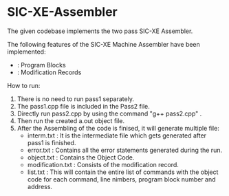 # SIC-XE-Assembler

The given codebase implements the two pass SIC-XE Assembler.

The following features of the SIC-XE Machine Assembler have been implemented: 
  - : Program Blocks
  - : Modification Records


How to run: 

1. There is no need to run pass1 separately. 
2. The pass1.cpp file is included in the Pass2 file. 
3. Directly run pass2.cpp by using the command "g++ pass2.cpp" . 
4. Then run the created a.out object file. 
5. After the Assembling of the code is finised, it will generate multiple file: 
   - interm.txt : It is the intermediate file which gets generated after pass1 is finished. 
   - error.txt  : Contains all the error statements generated during the run. 
   - object.txt : Contains the Object Code. 
   - modification.txt : Consists of the modification record. 
   - list.txt : This will contain the entire list of commands with the object code for each 
      command, line nimbers, program block number and address. 
     
   
